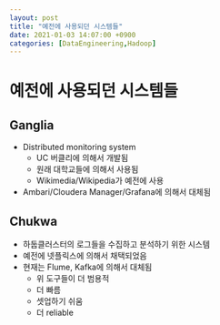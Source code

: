 ```yaml
---
layout: post
title: "예전에 사용되던 시스템들"
date: 2021-01-03 14:07:00 +0900
categories: [DataEngineering,Hadoop]
---
```


# 예전에 사용되던 시스템들

## Ganglia

- Distributed monitoring system
  - UC  버클리에 의해서 개발됨
  - 원래 대학교들에 의해서 사용됨
  - Wikimedia/Wikipedia가 예전에 사용
- Ambari/Cloudera Manager/Grafana에 의해서 대체됨

## Chukwa

- 하둡클러스터의 로그들을 수집하고 분석하기 위한 시스템
- 예전에 넷플릭스에 의해서 채택되었음
- 현재는 Flume, Kafka에 의해서 대체됨
  - 위 도구들이 더 범용적
  - 더 빠름
  - 셋업하기 쉬움
  - 더 reliable